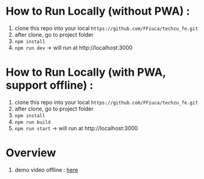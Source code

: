 # How to Run Locally (without PWA) :
1. clone this repo into your local `https://github.com/FFiuca/techzu_fe.git`
2. after clone, go to project folder
3. `npm install`
4. `npm run dev` -> will run at http://localhost:3000


# How to Run Locally (with PWA, support offline) :
1. clone this repo into your local `https://github.com/FFiuca/techzu_fe.git`
2. after clone, go to project folder
3. `npm install`
4. `npm run build`
5. `npm run start` -> will run at http://localhost:3000

# Overview
1. demo video offline : [here](https://drive.google.com/file/d/1eSkf8YtMG2tzOrVaSs9cCRZnh5DewOyV/view?usp=sharing)
